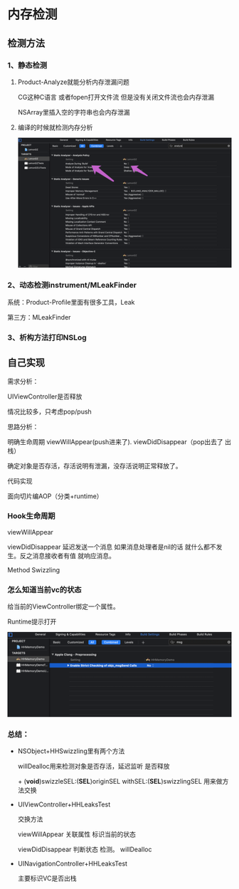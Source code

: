 # 内存检测

## 检测方法

### 1、静态检测

1. Product-Analyze就能分析内存泄漏问题

   CG这种C语言 或者fopen打开文件流 但是没有关闭文件流也会内存泄漏 

   NSArray里插入空的字符串也会内存泄漏

2. 编译的时候就检测内存分析

   ![image-20200823215656109](assets/image-20200823215656109.png)

### 2、动态检测instrument/MLeakFinder

系统：Product-Profile里面有很多工具，Leak

第三方：MLeakFinder

### 3、析构方法打印NSLog

## 自己实现

需求分析：

UIViewController是否释放

情况比较多，只考虑pop/push

思路分析：

明确生命周期 viewWillAppear(push进来了).  viewDidDisappear（pop出去了 出栈）

确定对象是否存活，存活说明有泄漏，没存活说明正常释放了。

代码实现

面向切片编AOP（分类+runtime）

### Hook生命周期

viewWillAppear

viewDidDisappear 延迟发送一个消息 如果消息处理者是nil的话 就什么都不发生。反之消息接收者有值 就响应消息。

Method Swizzling

### 怎么知道当前vc的状态

给当前的ViewController绑定一个属性。

Runtime提示打开

![image-20200823221957865](assets/image-20200823221957865.png)

### 总结：

- NSObject+HHSwizzling里有两个方法

  willDealloc用来检测对象是否存活，延迟监听 是否释放

  \+ (**void**)swizzleSEL:(**SEL**)originSEL withSEL:(**SEL**)swizzlingSEL 用来做方法交换

- UIViewController+HHLeaksTest

  交换方法

  viewWillAppear   关联属性  标识当前的状态

  viewDidDisappear   判断状态 检测。   willDealloc

- UINavigationController+HHLeaksTest

  主要标识VC是否出栈

